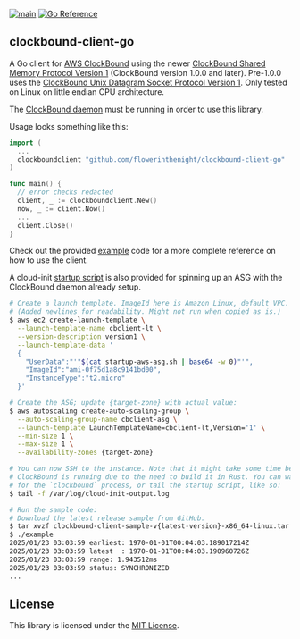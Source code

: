 [![main](https://github.com/flowerinthenight/clockbound-client-go/actions/workflows/main.yml/badge.svg)](https://github.com/flowerinthenight/clockbound-client-go/actions/workflows/main.yml)
[![Go Reference](https://pkg.go.dev/badge/github.com/flowerinthenight/clockbound-client-go.svg)](https://pkg.go.dev/github.com/flowerinthenight/clockbound-client-go)

## clockbound-client-go

A Go client for [AWS ClockBound](https://github.com/aws/clock-bound) using the newer [ClockBound Shared Memory Protocol Version 1](https://github.com/aws/clock-bound/blob/main/docs/PROTOCOL.md#clockbound-shared-memory-protocol-version-1) (ClockBound version 1.0.0 and later). Pre-1.0.0 uses the [ClockBound Unix Datagram Socket Protocol Version 1](https://github.com/aws/clock-bound/blob/main/docs/PROTOCOL.md#clockbound-unix-datagram-socket-protocol-version-1). Only tested on Linux on little endian CPU architecture.

The [ClockBound daemon](https://github.com/aws/clock-bound/tree/main/clock-bound-d) must be running in order to use this library.

Usage looks something like this:

```go
import (
  ...
  clockboundclient "github.com/flowerinthenight/clockbound-client-go"
)

func main() {
  // error checks redacted
  client, _ := clockboundclient.New()
  now, _ := client.Now()
  ...
  client.Close()
}
```

Check out the provided [example](./example/main.go) code for a more complete reference on how to use the client.

A cloud-init [startup script](./startup-aws-asg.sh) is also provided for spinning up an ASG with the ClockBound daemon already setup.

```sh
# Create a launch template. ImageId here is Amazon Linux, default VPC.
# (Added newlines for readability. Might not run when copied as is.)
$ aws ec2 create-launch-template \
  --launch-template-name cbclient-lt \
  --version-description version1 \
  --launch-template-data '
  {
    "UserData":"'"$(cat startup-aws-asg.sh | base64 -w 0)"'",
    "ImageId":"ami-0f75d1a8c9141bd00",
    "InstanceType":"t2.micro"
  }'

# Create the ASG; update {target-zone} with actual value:
$ aws autoscaling create-auto-scaling-group \
  --auto-scaling-group-name cbclient-asg \
  --launch-template LaunchTemplateName=cbclient-lt,Version='1' \
  --min-size 1 \
  --max-size 1 \
  --availability-zones {target-zone}

# You can now SSH to the instance. Note that it might take some time before
# ClockBound is running due to the need to build it in Rust. You can wait
# for the `clockbound` process, or tail the startup script, like so:
$ tail -f /var/log/cloud-init-output.log

# Run the sample code:
# Download the latest release sample from GitHub.
$ tar xvzf clockbound-client-sample-v{latest-version}-x86_64-linux.tar.gz
$ ./example
2025/01/23 03:03:59 earliest: 1970-01-01T00:04:03.189017214Z
2025/01/23 03:03:59 latest  : 1970-01-01T00:04:03.190960726Z
2025/01/23 03:03:59 range: 1.943512ms
2025/01/23 03:03:59 status: SYNCHRONIZED
...
```

## License

This library is licensed under the [MIT License](./LICENSE).

